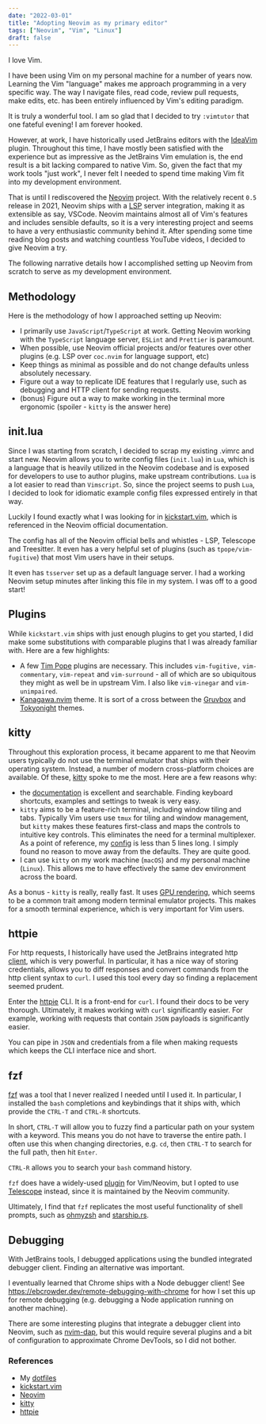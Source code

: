 ```yaml
---
date: "2022-03-01"
title: "Adopting Neovim as my primary editor"
tags: ["Neovim", "Vim", "Linux"]
draft: false
---
```


I love Vim.

I have been using Vim on my personal machine for a number of years now. Learning the Vim "language" makes me approach programming in a very specific way. The way I navigate files, read code, review pull requests, make edits, etc. has been entirely influenced by Vim's editing paradigm. 

It is truly a wonderful tool. I am so glad that I decided to try `:vimtutor` that one fateful evening! I am forever hooked.

However, at work, I have historically used JetBrains editors with the [IdeaVim](https://github.com/JetBrains/ideavim) plugin. Throughout this time, I have mostly been satisfied with the experience but as impressive as the JetBrains Vim emulation is, the end result is a bit lacking compared to native Vim. So, given the fact that my work tools "just work", I never felt I needed to spend time making Vim fit into my development environment.  

That is until I rediscovered the [Neovim](https://neovim.io) project. With the relatively recent `0.5` release in 2021, Neovim ships with a [LSP](https://langserver.org) server integration, making it as extensible as say, VSCode. Neovim maintains almost all of Vim's features and includes sensible defaults, so it is a very interesting project and seems to have a very enthusiastic community behind it. After spending some time reading blog posts and watching countless YouTube videos, I decided to give Neovim a try. 

The following narrative details how I accomplished setting up Neovim from scratch to serve as my development environment.

## Methodology

Here is the methodology of how I approached setting up Neovim:
- I primarily use `JavaScript`/`TypeScript` at work. Getting Neovim working with the `TypeScript` language server, `ESLint` and `Prettier` is paramount.
- When possible, use Neovim official projects and/or features over other plugins (e.g. LSP over `coc.nvim` for language support, etc)
- Keep things as minimal as possible and do not change defaults unless absolutely necessary.
- Figure out a way to replicate IDE features that I regularly use, such as debugging and HTTP client for sending requests.
- (bonus) Figure out a way to make working in the terminal more ergonomic (spoiler - `kitty` is the answer here)

## init.lua

Since I was starting from scratch, I decided to scrap my existing .vimrc and start new. Neovim allows you to write config files (`init.lua`) in `Lua`, which is a language that is heavily utilized in the Neovim codebase and is exposed for developers to use to author plugins, make upstream contributions. `Lua` is a lot easier to read than `Vimscript`. So, since the project seems to push `Lua`, I decided to look for idiomatic example config files expressed entirely in that way.

Luckily I found exactly what I was looking for in [kickstart.vim](https://github.com/nvim-lua/kickstart.nvim), which is referenced in the Neovim official documentation. 

The config has all of the Neovim official bells and whistles - LSP, Telescope and Treesitter. It even has a very helpful set of plugins (such as `tpope/vim-fugitive`) that most Vim users have in their setups.  

It even has `tsserver` set up as a default language server. I had a working Neovim setup minutes after linking this file in my system. I was off to a good start!

## Plugins

While `kickstart.vim` ships with just enough plugins to get you started, I did make some substitutions with comparable plugins that I was already familiar with. Here are a few highlights:

- A few [Tim Pope](https://github.com/tpope) plugins are necessary. This includes `vim-fugitive,` `vim-commentary`, `vim-repeat` and `vim-surround` - all of which are so ubiquitous they might as well be in upstream Vim. I also like `vim-vinegar` and `vim-unimpaired`.
- [Kanagawa.nvim](https://github.com/rebelot/kanagawa.nvim) theme. It is sort of a cross between the [Gruvbox](https://github.com/morhetz/gruvbox) and [Tokyonight](https://github.com/folke/tokyonight.nvim) themes.

## kitty

Throughout this exploration process, it became apparent to me that Neovim users typically do not use the terminal emulator that ships with their operating system. Instead, a number of modern cross-platform choices are available. Of these, [kitty](https://github.com/kovidgoyal/kitty) spoke to me the most. Here are a few reasons why:
- the [documentation](https://sw.kovidgoyal.net/kitty/) is excellent and searchable. Finding keyboard shortcuts, examples and settings to tweak is very easy.
- `kitty` aims to be a feature-rich terminal, including window tiling and tabs. Typically Vim users use `tmux` for tiling and window management, but `kitty` makes these features first-class and maps the controls to intuitive key controls. This eliminates the need for a terminal multiplexer. As a point of reference, my [config](https://github.com/ebcrowder/dotfiles/blob/main/.config/kitty/kitty.conf) is less than 5 lines long. I simply found no reason to move away from the defaults. They are quite good. 
- I can use `kitty` on my work machine (`macOS`) and my personal machine (`Linux`). This allows me to have effectively the same dev environment across the board.

As a bonus - `kitty` is really, really fast. It uses [GPU rendering](https://sw.kovidgoyal.net/kitty/performance/), which seems to be a common trait among modern terminal emulator projects. This makes for a smooth terminal experience, which is very important for Vim users.

## httpie

For http requests, I historically have used the JetBrains integrated http [client](https://www.jetbrains.com/help/idea/http-client-in-product-code-editor.html), which is very powerful. In particular, it has a nice way of storing credentials, allows you to diff responses and convert commands from the http client syntax to `curl`. I used this tool every day so finding a replacement seemed prudent.

Enter the [httpie](https://httpie.io) CLI. It is a front-end for `curl`. I found their docs to be very thorough. Ultimately, it makes working with `curl` significantly easier. For example, working with requests that contain `JSON` payloads is significantly easier.

You can pipe in `JSON` and credentials from a file when making requests which keeps the CLI interface nice and short.  

## fzf

[fzf](https://github.com/junegunn/fzf) was a tool that I never realized I needed until I used it. In particular, I installed the `bash` completions and keybindings that it ships with, which provide the `CTRL-T` and `CTRL-R` shortcuts.

In short, `CTRL-T` will allow you to fuzzy find a particular path on your system with a keyword. This means you do not have to traverse the entire path. I often use this when changing directories, e.g. `cd`, then `CTRL-T` to search for the full path, then hit `Enter`.

`CTRL-R` allows you to search your `bash` command history. 

`fzf` does have a widely-used [plugin](https://github.com/junegunn/fzf.vim) for Vim/Neovim, but I opted to use [Telescope](https://github.com/nvim-telescope/telescope.nvim) instead, since it is maintained by the Neovim community.

Ultimately, I find that `fzf` replicates the most useful functionality of shell prompts, such as [ohmyzsh](https://ohmyz.sh/) and [starship.rs](https://starship.rs/).

## Debugging

With JetBrains tools, I debugged applications using the bundled integrated debugger client. Finding an alternative was important.

I eventually learned that Chrome ships with a Node debugger client! See https://ebcrowder.dev/remote-debugging-with-chrome for how I set this up for remote debugging (e.g. debugging a Node application running on another machine).

There are some interesting plugins that integrate a debugger client into Neovim, such as [nvim-dap](https://github.com/mfussenegger/nvim-dap), but this would require several plugins and a bit of configuration to approximate Chrome DevTools, so I did not bother.

### References
- My [dotfiles](https://github.com/ebcrowder/dotfiles)
- [kickstart.vim](https://github.com/nvim-lua/kickstart.nvim)
- [Neovim](https://neovim.io/)
- [kitty](https://github.com/kovidgoyal/kitty)
- [httpie](https://httpie.io)
